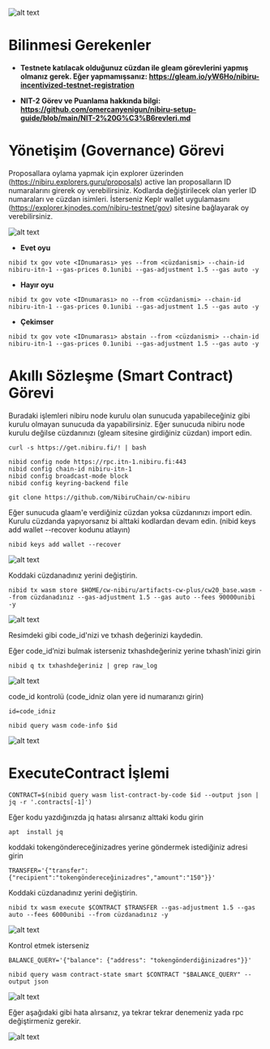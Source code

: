 ![alt text](https://i.hizliresim.com/7fb07pp.jpeg)

# Bilinmesi Gerekenler

- **Testnete katılacak olduğunuz cüzdan ile gleam görevlerini yapmış olmanız gerek. Eğer yapmamışsanız: https://gleam.io/yW6Ho/nibiru-incentivized-testnet-registration**

- **NIT-2 Görev ve Puanlama hakkında bilgi: https://github.com/omercanyenigun/nibiru-setup-guide/blob/main/NIT-2%20G%C3%B6revleri.md**


# Yönetişim (Governance) Görevi

Proposallara oylama yapmak için explorer üzerinden (https://nibiru.explorers.guru/proposals) active lan proposalların ID numaralarını girerek oy verebilirsiniz. Kodlarda değiştirilecek olan yerler ID numaraları ve cüzdan isimleri. İsterseniz Keplr wallet uygulamasını (https://explorer.kjnodes.com/nibiru-testnet/gov) sitesine bağlayarak oy verebilirsiniz. 

![alt text](https://i.hizliresim.com/sskpd0l.png)

- **Evet oyu**

```
nibid tx gov vote <IDnumarası> yes --from <cüzdanismi> --chain-id nibiru-itn-1 --gas-prices 0.1unibi --gas-adjustment 1.5 --gas auto -y 
```

- **Hayır oyu**

```
nibid tx gov vote <IDnumarası> no --from <cüzdanismi> --chain-id nibiru-itn-1 --gas-prices 0.1unibi --gas-adjustment 1.5 --gas auto -y 
```

- **Çekimser**

```
nibid tx gov vote <IDnumarası> abstain --from <cüzdanismi> --chain-id nibiru-itn-1 --gas-prices 0.1unibi --gas-adjustment 1.5 --gas auto -y 
```

# Akıllı Sözleşme (Smart Contract) Görevi

Buradaki işlemleri nibiru node kurulu olan sunucuda yapabileceğiniz gibi kurulu olmayan sunucuda da yapabilirsiniz. Eğer sunucuda nibiru node kurulu değilse cüzdanınızı (gleam sitesine girdiğiniz cüzdan) import edin.

```
curl -s https://get.nibiru.fi/! | bash
```
```
nibid config node https://rpc.itn-1.nibiru.fi:443
nibid config chain-id nibiru-itn-1
nibid config broadcast-mode block
nibid config keyring-backend file
```

```
git clone https://github.com/NibiruChain/cw-nibiru
```


Eğer sunucuda glaam'e verdiğiniz cüzdan yoksa cüzdanınızı import edin. Kurulu cüzdanda yapıyorsanız bi alttaki kodlardan devam edin. (nibid keys add wallet --recover kodunu atlayın)

```
nibid keys add wallet --recover
```

![alt text](https://i.hizliresim.com/bnxnlwx.png)


Koddaki cüzdanadınız yerini değiştirin.

```
nibid tx wasm store $HOME/cw-nibiru/artifacts-cw-plus/cw20_base.wasm --from cüzdanadınız --gas-adjustment 1.5 --gas auto --fees 90000unibi  -y
```

![alt text](https://i.hizliresim.com/knrdd23.png)

Resimdeki gibi code_id'nizi ve txhash değerinizi kaydedin.

Eğer code_id’nizi bulmak isterseniz txhashdeğeriniz yerine txhash'inizi girin

```
nibid q tx txhashdeğeriniz | grep raw_log
```
![alt text](https://i.hizliresim.com/r9odcpc.png)

code_id kontrolü (code_idniz olan yere id numaranızı girin)

```
id=code_idniz
```
```
nibid query wasm code-info $id
```

![alt text](https://i.hizliresim.com/tu3xg5s.png)



# ExecuteContract İşlemi

```
CONTRACT=$(nibid query wasm list-contract-by-code $id --output json | jq -r '.contracts[-1]')
```

Eğer kodu yazdığınızda jq hatası alırsanız alttaki kodu girin

```
apt  install jq
```

koddaki tokengöndereceğinizadres yerine göndermek istediğiniz adresi girin

```
TRANSFER='{"transfer":{"recipient":"tokengöndereceğinizadres","amount":"150"}}'
```
Koddaki cüzdanadınız yerini değiştirin.

```
nibid tx wasm execute $CONTRACT $TRANSFER --gas-adjustment 1.5 --gas auto --fees 6000unibi --from cüzdanadınız -y
```

![alt text](https://i.hizliresim.com/80mbr06.png)


Kontrol etmek isterseniz

```
BALANCE_QUERY='{"balance": {"address": "tokengönderdiğinizadres"}}'
```
```
nibid query wasm contract-state smart $CONTRACT "$BALANCE_QUERY" --output json
```

![alt text](https://i.hizliresim.com/8ab0jmy.png)


Eğer aşağıdaki gibi hata alırsanız, ya tekrar tekrar denemeniz yada rpc değiştirmeniz gerekir.


![alt text](https://i.hizliresim.com/jv56o4w.png)
















